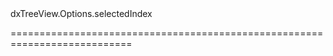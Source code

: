 <!--id-->dxTreeView.Options.selectedIndex<!--/id-->
<!--merge--><!--/merge-->
<!--hidden--><!--/hidden-->
===========================================================================
